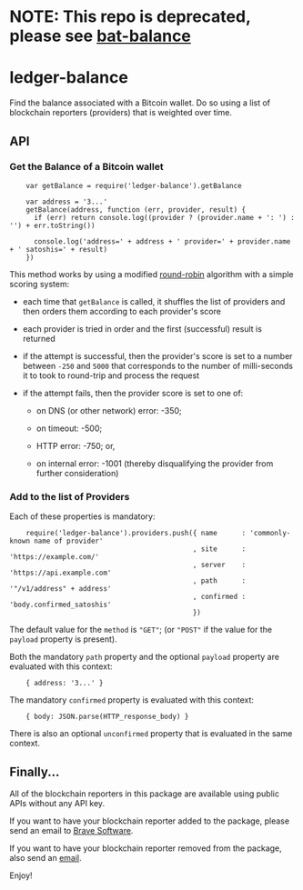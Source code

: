 # NOTE: This repo is deprecated, please see [bat-balance](https://github.com/brave-intl/bat-balance)
# ledger-balance
Find the balance associated with a Bitcoin wallet.
Do so using a list of blockchain reporters (providers) that is weighted over time.

## API

### Get the Balance of a Bitcoin wallet

        var getBalance = require('ledger-balance').getBalance

        var address = '3...'
        getBalance(address, function (err, provider, result) {
          if (err) return console.log((provider ? (provider.name + ': ') : '') + err.toString())

          console.log('address=' + address + ' provider=' + provider.name + ' satoshis=' + result)
        })

This method works by using a modified [round-robin](https://en.wikipedia.org/wiki/Round-robin_DNS) algorithm with a simple
scoring system:

- each time that `getBalance` is called, it shuffles the list of providers and then orders them according to each provider's score

- each provider is tried in order and the first (successful) result is returned

- if  the attempt is successful,
then the provider's score is set to a number between `-250` and `5000` that corresponds to the number of milli-seconds it to took to round-trip and process the request

- if the attempt fails, then the provider score is set to one of:

    - on DNS (or other network) error: -350;

    - on timeout: -500;

    - HTTP error: -750; or,

    - on internal error: -1001 (thereby disqualifying the provider from further consideration)

### Add to the list of Providers

Each of these properties is mandatory:

        require('ledger-balance').providers.push({ name      : 'commonly-known name of provider'
                                                 , site      : 'https://example.com/'
                                                 , server    : 'https://api.example.com'
                                                 , path      : '"/v1/address" + address'
                                                 , confirmed : 'body.confirmed_satoshis'
                                                 })

The default value for the `method` is `"GET"`;
(or `"POST"` if the value for the `payload` property is present).

Both the mandatory `path` property and the optional `payload` property are evaluated with this context:

        { address: '3...' }

The mandatory `confirmed` property is evaluated with this context:

        { body: JSON.parse(HTTP_response_body) }

There is also an optional `unconfirmed` property that is evaluated in the same context.

## Finally...

All of the blockchain reporters in this package are available using public APIs without any API key.

If you want to have your blockchain reporter added to the package,
please send an email to [Brave Software](mailto:devops@brave.com?subject=ledger-balance).

If you want to have your blockchain reporter removed from the package,
also send an [email](mailto:devops@brave.com?subject=ledger-balance).

Enjoy!
